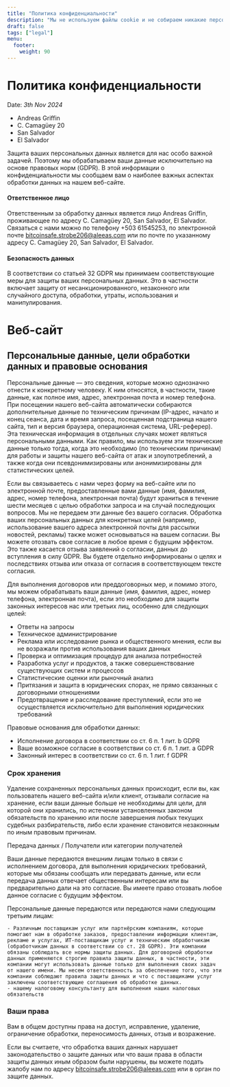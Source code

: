 ```yaml
---
title: "Политика конфиденциальности"
description: "Мы не используем файлы cookie и не собираем никакие персональные данные."
draft: false
tags: ["legal"]
menu:
  footer:
    weight: 90
---
```


# Политика конфиденциальности
Date: *3th Nov 2024*


- Andreas Griffin
- C. Camagüey 20
- San Salvador
- El Salvador

Защита ваших персональных данных является для нас особо важной задачей. Поэтому мы обрабатываем ваши данные исключительно на основе правовых норм (GDPR). В этой информации о конфиденциальности мы сообщаем вам о наиболее важных аспектах обработки данных на нашем веб-сайте.

#### Ответственное лицо

Ответственным за обработку данных является лицо Andreas Griffin, проживающее по адресу C. Camagüey 20, San Salvador, El Salvador. Связаться с нами можно по телефону +503 61545253, по электронной почте bitcoinsafe.strobe206@aleeas.com или по почте по указанному адресу C. Camagüey 20, San Salvador, El Salvador.

#### Безопасность данных

В соответствии со статьей 32 GDPR мы принимаем соответствующие меры для защиты ваших персональных данных. Это в частности включает защиту от несанкционированного, незаконного или случайного доступа, обработки, утраты, использования и манипулирования.

# Веб-сайт

## Персональные данные, цели обработки данных и правовые основания

Персональные данные — это сведения, которые можно однозначно отнести к конкретному человеку. К ним относятся, в частности, такие данные, как полное имя, адрес, электронная почта и номер телефона. При посещении нашего веб-сайта автоматически собираются дополнительные данные по техническим причинам (IP-адрес, начало и конец сеанса, дата и время запроса, посещенная подстраница нашего сайта, тип и версия браузера, операционная система, URL-реферер). Эта техническая информация в отдельных случаях может являться персональными данными. Как правило, мы используем эти технические данные только тогда, когда это необходимо (по техническим причинам) для работы и защиты нашего веб-сайта от атак и злоупотреблений, а также когда они псевдонимизированы или анонимизированы для статистических целей.

Если вы связываетесь с нами через форму на веб-сайте или по электронной почте, предоставленные вами данные (имя, фамилия, адрес, номер телефона, электронная почта) будут храниться в течение шести месяцев с целью обработки запроса и на случай последующих вопросов. Мы не передаем эти данные без вашего согласия. Обработка ваших персональных данных для конкретных целей (например, использование вашего адреса электронной почты для рассылки новостей, рекламы) также может основываться на вашем согласии. Вы можете отозвать свое согласие в любое время с будущим эффектом. Это также касается отзыва заявлений о согласии, данных до вступления в силу GDPR. Вы будете отдельно информированы о целях и последствиях отзыва или отказа от согласия в соответствующем тексте согласия.

Для выполнения договоров или преддоговорных мер, и помимо этого, мы можем обрабатывать ваши данные (имя, фамилия, адрес, номер телефона, электронная почта), если это необходимо для защиты законных интересов нас или третьих лиц, особенно для следующих целей:

   - Ответы на запросы
   - Техническое администрирование
   - Реклама или исследование рынка и общественного мнения, если вы не возражали против использования ваших данных
   - Проверка и оптимизация процедур для анализа потребностей
   - Разработка услуг и продуктов, а также совершенствование существующих систем и процессов
   - Статистические оценки или рыночный анализ
   - Притязания и защита в юридических спорах, не прямо связанных с договорными отношениями
   - Предотвращение и расследование преступлений, если это не осуществляется исключительно для выполнения юридических требований

Правовые основания для обработки данных:

   - Исполнение договора в соответствии со ст. 6 п. 1 лит. b GDPR
   - Ваше возможное согласие в соответствии со ст. 6 п. 1 лит. a GDPR
   - Законный интерес в соответствии со ст. 6 п. 1 лит. f GDPR

### Срок хранения

Удаление сохраненных персональных данных происходит, если вы, как пользователь нашего веб-сайта и/или клиент, отзывали согласие на хранение, если ваши данные больше не необходимы для цели, для которой они хранились, по истечении установленных законом обязательств по хранению или после завершения любых текущих судебных разбирательств, либо если хранение становится незаконным по иным правовым причинам.

Передача данных / Получатели или категории получателей

Ваши данные передаются внешним лицам только в связи с исполнением договора, для выполнения юридических требований, которые мы обязаны сообщать или передавать данные, или если передача данных отвечает общественным интересам или вы предварительно дали на это согласие. Вы имеете право отозвать любое данное согласие с будущим эффектом.

Персональные данные передаются или передаются нами следующим третьим лицам:

    - Различным поставщикам услуг или партнёрским компаниям, которые помогают нам в обработке заказов, предоставлении информации клиентам, рекламе и услугах, ИТ-поставщикам услуг и техническим обработчикам (обработчикам данных в соответствии со ст. 28 GDPR). Эти компании обязаны соблюдать все нормы защиты данных. Для договорной обработки данных применяются строгие правила защиты данных, в частности, эти компании могут использовать данные только для выполнения своих задач от нашего имени. Мы несем ответственность за обеспечение того, что эти компании соблюдают правила защиты данных и что с поставщиками услуг заключены соответствующие соглашения об обработке данных.
    - нашему налоговому консультанту для выполнения наших налоговых обязательств

### Ваши права

Вам в общем доступны права на доступ, исправление, удаление, ограничение обработки, переносимость данных, отзыв и возражение.

Если вы считаете, что обработка ваших данных нарушает законодательство о защите данных или что ваши права в области защиты данных иным образом были нарушены, вы можете подать жалобу нам по адресу bitcoinsafe.strobe206@aleeas.com или в орган по защите данных.